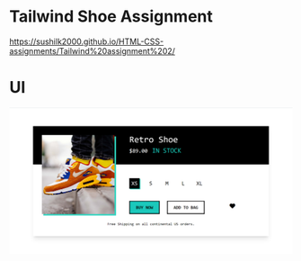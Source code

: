 # Tailwind Shoe Assignment

https://sushilk2000.github.io/HTML-CSS-assignments/Tailwind%20assignment%202/

# UI

![UI](<assets/Screenshot 2023-09-28 193720.png>)
